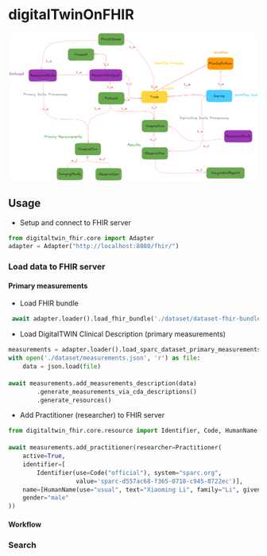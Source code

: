 # digitalTwinOnFHIR
![DigitalTWIN on FHIR](images/digitalTWINonFHIR.png)
## Usage

- Setup and connect to FHIR server
```python
from digitaltwin_fhir.core import Adapter
adapter = Adapter("http://localhost:8080/fhir/")
```

### Load data to FHIR server

#### Primary measurements

- Load FHIR bundle
```python
 await adapter.loader().load_fhir_bundle('./dataset/dataset-fhir-bundles')
```
- Load DigitalTWIN Clinical Description (primary measurements)
```python
measurements = adapter.loader().load_sparc_dataset_primary_measurements()
with open('./dataset/measurements.json', 'r') as file:
    data = json.load(file)

await measurements.add_measurements_description(data)
        .generate_measurements_via_cda_descriptions()
        .generate_resources()
```
- Add Practitioner (researcher) to FHIR server
```python
from digitaltwin_fhir.core.resource import Identifier, Code, HumanName, Practitioner

await measurements.add_practitioner(researcher=Practitioner(
    active=True,
    identifier=[
        Identifier(use=Code("official"), system="sparc.org",
                   value='sparc-d557ac68-f365-0718-c945-8722ec')],
    name=[HumanName(use="usual", text="Xiaoming Li", family="Li", given=["Xiaoming"])],
    gender="male"
))
```

#### Workflow

### Search